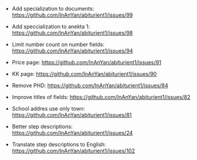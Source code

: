 - Add specialization to documents: https://github.com/InAnYan/abiturient1/issues/99
- Add speccialization to anekta 1: https://github.com/InAnYan/abiturient1/issues/98

- Limit number count on number fields: https://github.com/InAnYan/abiturient1/issues/94

- Price page: https://github.com/InAnYan/abiturient1/issues/91
- KK page: https://github.com/InAnYan/abiturient1/issues/90


- Remove PHD: https://github.com/InAnYan/abiturient1/issues/84

- Improve titles of fields: https://github.com/InAnYan/abiturient1/issues/82

- School addres use only town: https://github.com/InAnYan/abiturient1/issues/81




- Better step descriptions: https://github.com/InAnYan/abiturient1/issues/24
- Translate step descriptions to English: https://github.com/InAnYan/abiturient1/issues/102

